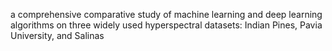  a comprehensive comparative study of 
machine learning and deep learning algorithms on three widely used 
hyperspectral datasets: Indian Pines, Pavia University, and Salinas
